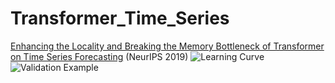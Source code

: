 # Transformer_Time_Series
[Enhancing the Locality and Breaking the Memory Bottleneck of Transformer on Time Series Forecasting](https://arxiv.org/pdf/1907.00235.pdf) (NeurIPS 2019)
![Learning Curve](https://github.com/mlpotter/Transformer_Time_Series/blob/master/images/learning_curve.JPG)
![Validation Example](https://github.com/mlpotter/Transformer_Time_Series/blob/master/images/validation_example.JPG)
